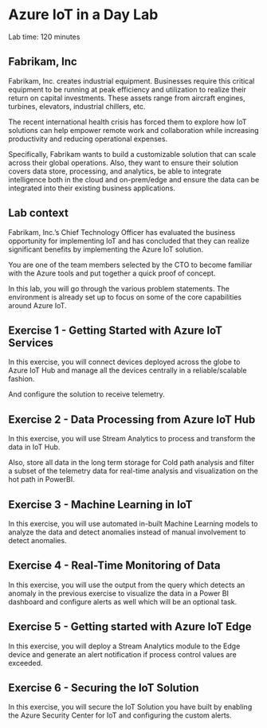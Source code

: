 # Azure IoT in a Day Lab

Lab time: 120 minutes

## Fabrikam, Inc

Fabrikam, Inc. creates industrial equipment. Businesses require this critical equipment to be running at peak efficiency and utilization to realize their return on capital investments. These assets range from aircraft engines, turbines, elevators, industrial chillers, etc.

The recent international health crisis has forced them to explore how IoT solutions can help empower remote work and collaboration while increasing productivity and reducing operational expenses. 

Specifically, Fabrikam wants to build a customizable solution that can scale across their global operations. Also, they want to ensure their solution covers data store, processing, and analytics, be able to integrate intelligence both in the cloud and on-prem/edge and ensure the data can be integrated into their existing business applications. 

## Lab context

Fabrikam, Inc.’s Chief Technology Officer has evaluated the business opportunity for implementing IoT and has concluded that they can realize significant benefits by implementing the Azure IoT solution.

You are one of the team members selected by the CTO to become familiar with the Azure tools and put together a quick proof of concept.

In this lab, you will go through the various problem statements. The environment is already set up to focus on some of the core capabilities around Azure IoT.

## Exercise 1 - Getting Started with Azure IoT Services

In this exercise, you will connect devices deployed across the globe to Azure IoT Hub and manage all the devices centrally in a reliable/scalable fashion. 

And configure the solution to receive telemetry.

## Exercise 2 - Data Processing from Azure IoT Hub

In this exercise, you will use Stream Analytics to process and transform the data in IoT Hub.

Also, store all data in the long term storage for Cold path analysis and filter a subset of the telemetry data for real-time analysis and visualization on the hot path in PowerBI.

## Exercise 3 - Machine Learning in IoT

In this exercise, you will use automated in-built Machine Learning models to analyze the data and detect anomalies instead of manual involvement to detect anomalies.

## Exercise 4 - Real-Time Monitoring of Data

In this exercise, you will use the output from the query which detects an anomaly in the previous exercise to visualize the data in a Power BI dashboard and configure alerts as well which will be an optional task.

## Exercise 5 - Getting started with Azure IoT Edge

In this exercise, you will deploy a Stream Analytics module to the Edge device and generate an alert notification if process control values are exceeded.

## Exercise 6 - Securing the IoT Solution

In this exercise, you will secure the IoT Solution you have built by enabling the Azure Security Center for IoT and configuring the custom alerts.
